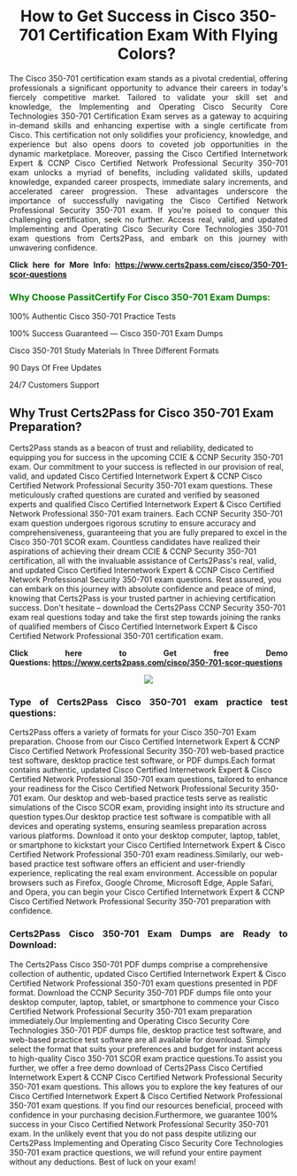 <h1 style="text-align: center;"><strong>How to Get Success in Cisco 350-701 Certification Exam With Flying Colors? </strong></h1>

<p style="text-align: justify;">The Cisco 350-701 certification exam stands as a pivotal credential, offering professionals a significant opportunity to advance their careers in today's fiercely competitive market. Tailored to validate your skill set and knowledge, the Implementing and Operating Cisco Security Core Technologies 350-701 Certification Exam serves as a gateway to acquiring in-demand skills and enhancing expertise with a single certificate from Cisco. This certification not only solidifies your proficiency, knowledge, and experience but also opens doors to coveted job opportunities in the dynamic marketplace. Moreover, passing the Cisco Certified Internetwork Expert & CCNP Cisco Certified Network Professional Security 350-701 exam unlocks a myriad of benefits, including validated skills, updated knowledge, expanded career prospects, immediate salary increments, and accelerated career progression. These advantages underscore the importance of successfully navigating the Cisco Certified Network Professional Security 350-701 exam. If you're poised to conquer this challenging certification, seek no further. Access real, valid, and updated Implementing and Operating Cisco Security Core Technologies 350-701 exam questions from Certs2Pass, and embark on this journey with unwavering confidence.</p>

<p style="text-align: justify;"><strong>Click here for More Info: <a href="https://www.certs2pass.com/cisco/350-701-scor-questions">https://www.certs2pass.com/cisco/350-701-scor-questions</a></strong></p>

<h3><strong><span style="display:block; color:Green;">Why Choose PassitCertify For Cisco 350-701 Exam Dumps: </span></strong></h3>

<p style="text-align: justify;">100% Authentic Cisco 350-701 Practice Tests</p>

<p style="text-align: justify;">100% Success Guaranteed — Cisco 350-701 Exam Dumps</p>

<p style="text-align: justify;">Cisco 350-701 Study Materials In Three Different Formats</p>

<p style="text-align: justify;">90 Days Of Free Updates</p>

<p style="text-align: justify;">24/7 Customers Support</p>

<h2><strong>Why Trust Certs2Pass for Cisco 350-701 Exam Preparation?</strong></h2>

<p>Certs2Pass stands as a beacon of trust and reliability, dedicated to equipping you for success in the upcoming CCIE & CCNP Security 350-701 exam. Our commitment to your success is reflected in our provision of real, valid, and updated Cisco Certified Internetwork Expert & CCNP Cisco Certified Network Professional Security 350-701 exam questions. These meticulously crafted questions are curated and verified by seasoned experts and qualified Cisco Certified Internetwork Expert & Cisco Certified Network Professional 350-701 exam trainers. Each CCNP Security 350-701 exam question undergoes rigorous scrutiny to ensure accuracy and comprehensiveness, guaranteeing that you are fully prepared to excel in the Cisco 350-701 SCOR exam. Countless candidates have realized their aspirations of achieving their dream CCIE & CCNP Security 350-701 certification, all with the invaluable assistance of Certs2Pass's real, valid, and updated Cisco Certified Internetwork Expert & CCNP Cisco Certified Network Professional Security 350-701 exam questions. Rest assured, you can embark on this journey with absolute confidence and peace of mind, knowing that Certs2Pass is your trusted partner in achieving certification success. Don't hesitate – download the Certs2Pass CCNP Security 350-701 exam real questions today and take the first step towards joining the ranks of qualified members of Cisco Certified Internetwork Expert & Cisco Certified Network Professional 350-701 certification exam.</p>

<p style="text-align: justify;"><strong>Click here to Get free Demo Questions: <a href="https://www.certs2pass.com/cisco/350-701-scor-questions">https://www.certs2pass.com/cisco/350-701-scor-questions</a></strong></p>

<p style="text-align: center;"><img src="https://i.imgur.com/8DtcaoZ.jpg" /></p>

<h3 style="text-align: justify;"><strong>Type of Certs2Pass Cisco 350-701 exam practice test questions:</strong></h3>

<p>Certs2Pass offers a variety of formats for your Cisco 350-701 Exam preparation. Choose from our Cisco Certified Internetwork Expert & CCNP Cisco Certified Network Professional Security 350-701 web-based practice test software, desktop practice test software, or PDF dumps.Each format contains authentic, updated Cisco Certified Internetwork Expert & Cisco Certified Network Professional 350-701 exam questions, tailored to enhance your readiness for the Cisco Certified Network Professional Security 350-701 exam. Our desktop and web-based practice tests serve as realistic simulations of the Cisco SCOR exam, providing insight into its structure and question types.Our desktop practice test software is compatible with all devices and operating systems, ensuring seamless preparation across various platforms. Download it onto your desktop computer, laptop, tablet, or smartphone to kickstart your Cisco Certified Internetwork Expert & Cisco Certified Network Professional 350-701 exam readiness.Similarly, our web-based practice test software offers an efficient and user-friendly experience, replicating the real exam environment. Accessible on popular browsers such as Firefox, Google Chrome, Microsoft Edge, Apple Safari, and Opera, you can begin your Cisco Certified Internetwork Expert & CCNP Cisco Certified Network Professional Security 350-701 preparation with confidence.</p>

<h3 style="text-align: justify;"><strong>Certs2Pass Cisco 350-701 Exam Dumps are Ready to Download:</strong></h3>

<p>The Certs2Pass Cisco 350-701 PDF dumps comprise a comprehensive collection of authentic, updated Cisco Certified Internetwork Expert & Cisco Certified Network Professional 350-701 exam questions presented in PDF format. Download the CCNP Security 350-701 PDF dumps file onto your desktop computer, laptop, tablet, or smartphone to commence your Cisco Certified Network Professional Security 350-701 exam preparation immediately.Our Implementing and Operating Cisco Security Core Technologies 350-701 PDF dumps file, desktop practice test software, and web-based practice test software are all available for download. Simply select the format that suits your preferences and budget for instant access to high-quality Cisco 350-701 SCOR exam practice questions.To assist you further, we offer a free demo download of Certs2Pass Cisco Certified Internetwork Expert & CCNP Cisco Certified Network Professional Security 350-701 exam questions. This allows you to explore the key features of our Cisco Certified Internetwork Expert & Cisco Certified Network Professional 350-701 exam questions. If you find our resources beneficial, proceed with confidence in your purchasing decision.Furthermore, we guarantee 100% success in your Cisco Certified Network Professional Security 350-701 exam. In the unlikely event that you do not pass despite utilizing our Certs2Pass Implementing and Operating Cisco Security Core Technologies 350-701 exam practice questions, we will refund your entire payment without any deductions. Best of luck on your exam!</p>
